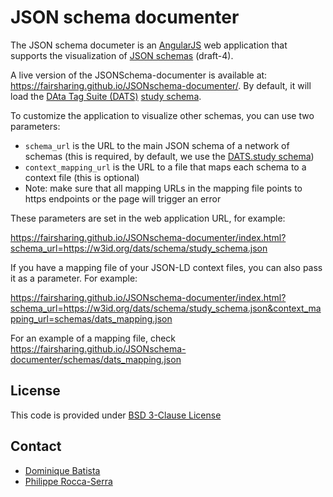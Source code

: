 # JSON schema documenter

The JSON schema documeter is an [AngularJS](https://angularjs.org/) web application that supports the visualization of [JSON schemas](https://json-schema.org/) (draft-4).

A live version of the JSONSchema-documenter is available at: https://fairsharing.github.io/JSONschema-documenter/. By default, it will load the [DAta Tag Suite (DATS)](https://github.com/datatagsuite) [study schema](https://w3id.org/dats/schema/study_schema.json).

To customize the application to visualize other schemas, you can use two parameters:
- ```schema_url``` is the URL to the main JSON schema of a network of schemas (this is required, by default, we use the [DATS.study schema](https://w3id.org/dats/schema/study_schema.json))
- ```context_mapping_url``` is the URL to a file that maps each schema to a context file (this is optional)
- Note: make sure that all mapping URLs in the mapping file points to https endpoints or the page will trigger an error


These parameters are set in the web application URL, for example:

https://fairsharing.github.io/JSONschema-documenter/index.html?schema_url=https://w3id.org/dats/schema/study_schema.json

If you have a mapping file of your JSON-LD context files, you can also pass it as a parameter. For example:

https://fairsharing.github.io/JSONschema-documenter/index.html?schema_url=https://w3id.org/dats/schema/study_schema.json&context_mapping_url=schemas/dats_mapping.json

For an example of a mapping file, check https://fairsharing.github.io/JSONschema-documenter/schemas/dats_mapping.json


## License

This code is provided under [BSD 3-Clause License](https://github.com/FAIRsharing/JSONschema-documenter/blob/master/LICENSE)

## Contact

- [Dominique Batista](http://github.com/terazus)
- [Philippe Rocca-Serra](http://github.com/proccaserra)
